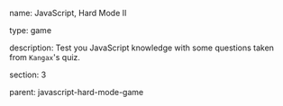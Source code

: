 name: JavaScript, Hard Mode II

type: game

description: Test you JavaScript knowledge with some questions taken from `Kangax`'s quiz.

section: 3

parent: javascript-hard-mode-game
